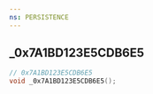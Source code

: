 ```yaml
---
ns: PERSISTENCE
---
```

## _0x7A1BD123E5CDB6E5

```c
// 0x7A1BD123E5CDB6E5
void _0x7A1BD123E5CDB6E5();
```

